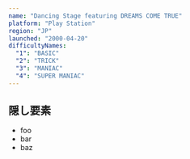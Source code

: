 ```yaml
---
name: "Dancing Stage featuring DREAMS COME TRUE"
platform: "Play Station"
region: "JP"
launched: "2000-04-20"
difficultyNames:
  "1": "BASIC"
  "2": "TRICK"
  "3": "MANIAC"
  "4": "SUPER MANIAC"
---
```


## 隠し要素

- foo
- bar
- baz
